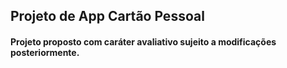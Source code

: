 ## Projeto de App Cartão Pessoal

#### Projeto proposto com caráter avaliativo sujeito a modificações posteriormente.